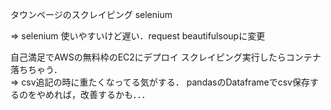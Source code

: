 タウンページのスクレイピング
selenium

=> selenium 使いやすいけど遅い．request beautifulsoupに変更

自己満足でAWSの無料枠のEC2にデプロイ
スクレイピング実行したらコンテナ落ちちゃう．
<br>
=> csv追記の時に重たくなってる気がする．
pandasのDataframeでcsv保存するのをやめれば，改善するかも．．．